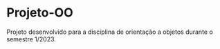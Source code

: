 # Projeto-OO
Projeto desenvolvido para a disciplina de orientação a objetos durante o semestre 1/2023.
